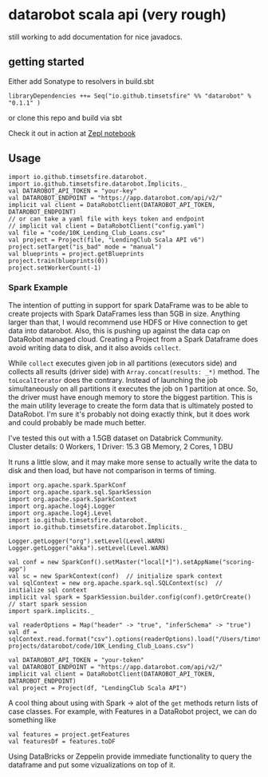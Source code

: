 # datarobot scala api (very rough)

still working to add documentation for nice javadocs.  

## getting started

Either add Sonatype to resolvers in build.sbt

```
libraryDependencies ++= Seq("io.github.timsetsfire" %% "datarobot" % "0.1.1" )
```

or clone this repo and build via sbt

Check it out in action at [Zepl notebook](https://bit.ly/33WAWkL)

## Usage 

```
import io.github.timsetsfire.datarobot._
import io.github.timsetsfire.datarobot.Implicits._
val DATAROBOT_API_TOKEN = "your-key"
val DATAROBOT_ENDPOINT = "https://app.datarobot.com/api/v2/"
implicit val client = DataRobotClient(DATAROBOT_API_TOKEN, DATAROBOT_ENDPOINT)
// or can take a yaml file with keys token and endpoint
// implicit val client = DataRobotClient("config.yaml")
val file = "code/10K_Lending_Club_Loans.csv"
val project = Project(file, "LendingClub Scala API v6")
project.setTarget("is_bad" mode = "manual")
val blueprints = project.getBlueprints
project.train(blueprints(0))
project.setWorkerCount(-1)
```

### Spark Example 

The intention of putting in support for spark DataFrame was to be able to create projects with Spark DataFrames less than 5GB in size.  Anything larger than that, I would recommend use HDFS or Hive connection to get data into datarobot.  Also, this is pushing up against the data cap on DataRobot managed cloud.  Creating a Project from a Spark Dataframe does avoid writing data to disk, and it also avoids `collect`.  

While `collect` executes given job in all partitions (executors side) and collects all results (driver side) with `Array.concat(results: _*)` method. The `toLocalIterator` does the contrary. Instead of launching the job simultaneously on all partitions it executes the job on 1 partition at once. So, the driver must have enough memory to store the biggest partition.  This is the main utility leverage to create the form data that is ultimately posted to DataRobot.  I'm sure it's probably not doing exactly think, but it does work and could probably be made much better.  

I've tested this out with a 1.5GB dataset on Databrick Community.  
Cluster details: 0 Workers, 1 Driver: 15.3 GB Memory, 2 Cores, 1 DBU

It runs a little slow, and it may make more sense to actually write the data to disk and then load, but have not comparison in terms of timing.  


```code :scala
import org.apache.spark.SparkConf
import org.apache.spark.sql.SparkSession
import org.apache.spark.SparkContext
import org.apache.log4j.Logger
import org.apache.log4j.Level
import io.github.timsetsfire.datarobot._
import io.github.timsetsfire.datarobot.Implicits._

Logger.getLogger("org").setLevel(Level.WARN)
Logger.getLogger("akka").setLevel(Level.WARN)

val conf = new SparkConf().setMaster("local[*]").setAppName("scoring-app")
val sc = new SparkContext(conf)  // initialize spark context
val sqlContext = new org.apache.spark.sql.SQLContext(sc)  // initialize sql context
implicit val spark = SparkSession.builder.config(conf).getOrCreate() // start spark session 
import spark.implicits._

val readerOptions = Map("header" -> "true", "inferSchema" -> "true") 
val df = sqlContext.read.format("csv").options(readerOptions).load("/Users/timothy.whittaker/Desktop/sbt-projects/datarobot/code/10K_Lending_Club_Loans.csv")

val DATAROBOT_API_TOKEN = "your-token"
val DATAROBOT_ENDPOINT = "https://app.datarobot.com/api/v2/"
implicit val client = DataRobotClient(DATAROBOT_API_TOKEN, DATAROBOT_ENDPOINT)
val project = Project(df, "LendingClub Scala API")
```

A cool thing about using with Spark -> alot of the `get` methods return lists of case classes.  For example, with Features in a DataRobot project, we can do something like

```:scala
val features = project.getFeatures
val featuresDf = features.toDF
```

Using DataBricks or Zeppelin provide immediate functionality to query the dataframe and put some vizualizations on top of it.  
